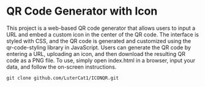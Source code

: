 
# QR Code Generator with Icon

This project is a web-based QR code generator that allows users to input a URL and embed a custom icon in the center of the QR code. The interface is styled with CSS, and the QR code is generated and customized using the qr-code-styling library in JavaScript. Users can generate the QR code by entering a URL, uploading an icon, and then download the resulting QR code as a PNG file. To use, simply open index.html in a browser, input your data, and follow the on-screen instructions.

``` git clone github.com/LuterCat1/ICONQR.git ```
